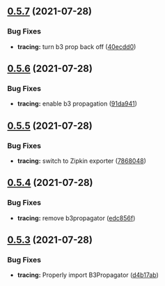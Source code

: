 ## [0.5.7](https://github.com/Fairbanks-io/tiles-api/compare/0.5.6...0.5.7) (2021-07-28)


### Bug Fixes

* **tracing:** turn b3 prop back off ([40ecdd0](https://github.com/Fairbanks-io/tiles-api/commit/40ecdd0211da8c524a995e5245b797db90db398d))



## [0.5.6](https://github.com/Fairbanks-io/tiles-api/compare/0.5.5...0.5.6) (2021-07-28)


### Bug Fixes

* **tracing:** enable b3 propagation ([91da941](https://github.com/Fairbanks-io/tiles-api/commit/91da94143874e4a91902846b118fd6084a12c249))



## [0.5.5](https://github.com/Fairbanks-io/tiles-api/compare/0.5.4...0.5.5) (2021-07-28)


### Bug Fixes

* **tracing:** switch to Zipkin exporter ([7868048](https://github.com/Fairbanks-io/tiles-api/commit/7868048a6ffa045a6c9aaa7af6c93cb14f815d2e))



## [0.5.4](https://github.com/Fairbanks-io/tiles-api/compare/0.5.3...0.5.4) (2021-07-28)


### Bug Fixes

* **tracing:** remove b3propagator ([edc856f](https://github.com/Fairbanks-io/tiles-api/commit/edc856f67c822f2c1465454eb2794661d3ad16c2))



## [0.5.3](https://github.com/Fairbanks-io/tiles-api/compare/0.5.2...0.5.3) (2021-07-28)


### Bug Fixes

* **tracing:** Properly import B3Propagator ([d4b17ab](https://github.com/Fairbanks-io/tiles-api/commit/d4b17ab94f2714d454f5f44d767ba51aff387d97))




